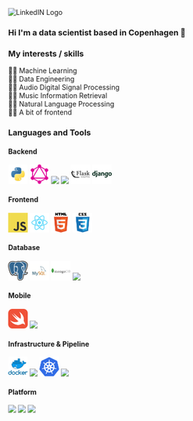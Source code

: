 <a href="https://www.linkedin.com/in/akihiro-inui/">
  <img align="left" alt="LinkedIN Logo" width=128px" src="https://www.logo.wine/a/logo/LinkedIn/LinkedIn-Icon-Logo.wine.svg" />
</a>  

<br>

### Hi I'm a data scientist based in Copenhagen 👋


### My interests / skills
🧑‍💻 Machine Learning  
🧑‍💻 Data Engineering  
🧑‍💻 Audio Digital Signal Processing   
🧑‍💻 Music Information Retrieval  
🧑‍💻 Natural Language Processing  
🧑‍💻 A bit of frontend

### **Languages and Tools**
#### Backend
<code><img height="40" src="https://raw.githubusercontent.com/github/explore/80688e429a7d4ef2fca1e82350fe8e3517d3494d/topics/python/python.png"></code>
<code><img height="40" src="https://raw.githubusercontent.com/github/explore/5c058a388828bb5fde0bcafd4bc867b5bb3f26f3/topics/graphql/graphql.png"></code>
<code><img height="40" src="https://cwiki.apache.org/confluence/download/attachments/145723561/airflow_64x64_emoji_transparent.png?api=v2"></code>
<code><img height="40" src="https://fastapi.tiangolo.com/img/logo-margin/logo-teal.png"></code>
<code><img height="40" src="https://raw.githubusercontent.com/github/explore/80688e429a7d4ef2fca1e82350fe8e3517d3494d/topics/flask/flask.png"></code>
<code><img height="40" src="https://raw.githubusercontent.com/github/explore/80688e429a7d4ef2fca1e82350fe8e3517d3494d/topics/django/django.png"></code>

#### Frontend  
<code><img height="40" src="https://raw.githubusercontent.com/github/explore/80688e429a7d4ef2fca1e82350fe8e3517d3494d/topics/javascript/javascript.png"></code>
<code><img height="40" src="https://raw.githubusercontent.com/github/explore/80688e429a7d4ef2fca1e82350fe8e3517d3494d/topics/react/react.png"></code>
<code><img height="40" src="https://raw.githubusercontent.com/github/explore/80688e429a7d4ef2fca1e82350fe8e3517d3494d/topics/html/html.png"></code>
<code><img height="40" src="https://raw.githubusercontent.com/github/explore/80688e429a7d4ef2fca1e82350fe8e3517d3494d/topics/css/css.png"></code>

#### Database 
<code><img height="40" src="https://raw.githubusercontent.com/github/explore/5c058a388828bb5fde0bcafd4bc867b5bb3f26f3/topics/postgresql/postgresql.png"></code>
<code><img height="40" src="https://raw.githubusercontent.com/github/explore/80688e429a7d4ef2fca1e82350fe8e3517d3494d/topics/mysql/mysql.png"></code>
<code><img height="40" src="https://raw.githubusercontent.com/github/explore/5c058a388828bb5fde0bcafd4bc867b5bb3f26f3/topics/mongodb/mongodb.png"></code>
<code><img height="40" src="https://github.com/jalbertsr/logo-badge-images/blob/master/img/elastic-logo.png"></code>  

#### Mobile
<code><img height="40" src="https://raw.githubusercontent.com/github/explore/80688e429a7d4ef2fca1e82350fe8e3517d3494d/topics/swift/swift.png"></code>
<code><img height="40" src="https://i.ibb.co/3hDjZ68/expo.png"></code>

#### Infrastructure & Pipeline
<code><img height="40" src="https://raw.githubusercontent.com/github/explore/80688e429a7d4ef2fca1e82350fe8e3517d3494d/topics/docker/docker.png"></code>
<code><img height="40" src="https://upload.wikimedia.org/wikipedia/commons/2/24/Ansible_logo.svg"></code>
<code><img height="40" src="https://raw.githubusercontent.com/github/explore/80688e429a7d4ef2fca1e82350fe8e3517d3494d/topics/kubernetes/kubernetes.png"></code>
<code><img height="40" src="https://miro.medium.com/max/1400/0*_-_uv2RF532xy0pi.png"></code>

#### Platform
<code><img height="40" src="https://upload.wikimedia.org/wikipedia/commons/a/a8/Microsoft_Azure_Logo.svg"></code>
<code><img height="40" src="https://github.com/jalbertsr/logo-badge-images/blob/master/img/rsz_aws.png"></code>
<code><img height="40" src="https://github.com/jalbertsr/logo-badge-images/blob/master/img/rsz_heroku.png"></code>
